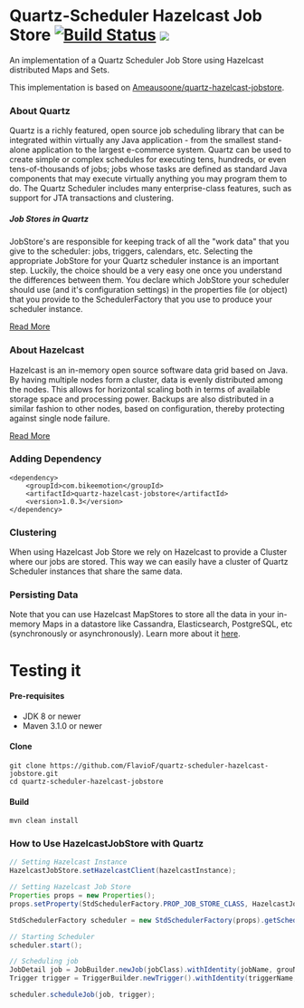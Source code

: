 Quartz-Scheduler Hazelcast Job Store [![Build Status](https://travis-ci.org/FlavioF/quartz-scheduler-hazelcast-jobstore.svg?branch=master)](https://travis-ci.org/FlavioF/quartz-scheduler-hazelcast-jobstore) [![](https://raw.githubusercontent.com/novoda/novoda/master/assets/btn_apache_lisence.png)](LICENSE.txt)
====================================
An implementation of a Quartz Scheduler Job Store using Hazelcast distributed Maps and Sets.

This implementation is based on [Ameausoone/quartz-hazelcast-jobstore](https://github.com/Ameausoone/quartz-hazelcast-jobstore).

### About Quartz
Quartz is a richly featured, open source job scheduling library that can be integrated within virtually any Java application - from the smallest stand-alone application to the largest e-commerce system. Quartz can be used to create simple or complex schedules for executing tens, hundreds, or even tens-of-thousands of jobs; jobs whose tasks are defined as standard Java components that may execute virtually anything you may program them to do. The Quartz Scheduler includes many enterprise-class features, such as support for JTA transactions and clustering.

##### Job Stores in Quartz
JobStore's are responsible for keeping track of all the "work data" that you give to the scheduler: jobs, triggers, calendars, etc. Selecting the appropriate JobStore for your Quartz scheduler instance is an important step. Luckily, the choice should be a very easy one once you understand the differences between them. You declare which JobStore your scheduler should use (and it's configuration settings) in the properties file (or object) that you provide to the SchedulerFactory that you use to produce your scheduler instance.

[Read More](http://quartz-scheduler.org/documentation/quartz-2.x/tutorials/tutorial-lesson-09)

### About Hazelcast
Hazelcast is an in-memory open source software data grid based on Java. By having multiple nodes form a cluster, data is evenly distributed among the nodes. This allows for horizontal scaling both in terms of available storage space and processing power. Backups are also distributed in a similar fashion to other nodes, based on configuration, thereby protecting against single node failure.

[Read More](http://hazelcast.org/)

### Adding Dependency
```
<dependency>
    <groupId>com.bikeemotion</groupId>
    <artifactId>quartz-hazelcast-jobstore</artifactId>
    <version>1.0.3</version>
</dependency>
```

### Clustering
When using Hazelcast Job Store we rely on Hazelcast to provide a Cluster where our jobs are stored. This way we can easily have a cluster of Quartz Scheduler instances that share the same data.

### Persisting Data
Note that you can use Hazelcast MapStores to store all the data in your in-memory Maps in a datastore like Cassandra, Elasticsearch, PostgreSQL, etc (synchronously or asynchronously). Learn more about it [here](http://docs.hazelcast.org/docs/3.4/manual/html/map-persistence.html).

# Testing it
#### Pre-requisites

* JDK 8 or newer
* Maven 3.1.0 or newer

#### Clone
```
git clone https://github.com/FlavioF/quartz-scheduler-hazelcast-jobstore.git
cd quartz-scheduler-hazelcast-jobstore
```
#### Build
```
mvn clean install
```

### How to Use HazelcastJobStore with Quartz
```java
// Setting Hazelcast Instance
HazelcastJobStore.setHazelcastClient(hazelcastInstance);

// Setting Hazelcast Job Store
Properties props = new Properties();
props.setProperty(StdSchedulerFactory.PROP_JOB_STORE_CLASS, HazelcastJobStore.class.getName());

StdSchedulerFactory scheduler = new StdSchedulerFactory(props).getScheduler();

// Starting Scheduler
scheduler.start();

// Scheduling job
JobDetail job = JobBuilder.newJob(jobClass).withIdentity(jobName, grouName).build();
Trigger trigger = TriggerBuilder.newTrigger().withIdentity(triggerName, triggerGroup).forJob(job).startAt(new Date(startAt)).build();

scheduler.scheduleJob(job, trigger);
```
